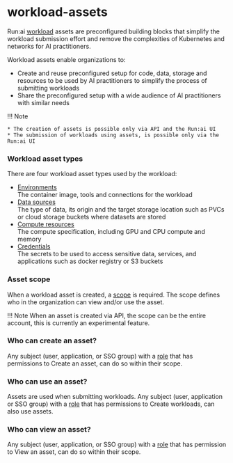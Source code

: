 # workload-assets

Run:ai [workload](../workloads.md) assets are preconfigured building blocks that simplify the workload submission effort and remove the complexities of Kubernetes and networks for AI practitioners.

Workload assets enable organizations to:

* Create and reuse preconfigured setup for code, data, storage and resources to be used by AI practitioners to simplify the process of submitting workloads
* Share the preconfigured setup with a wide audience of AI practitioners with similar needs

!!! Note

```
* The creation of assets is possible only via API and the Run:ai UI  
* The submission of workloads using assets, is possible only via the Run:ai UI
```

### Workload asset types

There are four workload asset types used by the workload:

* [Environments](environments.md)\
  The container image, tools and connections for the workload
* [Data sources](datasources.md)\
  The type of data, its origin and the target storage location such as PVCs or cloud storage buckets where datasets are stored
* [Compute resources](compute.md)\
  The compute specification, including GPU and CPU compute and memory
* [Credentials](credentials.md)\
  The secrets to be used to access sensitive data, services, and applications such as docker registry or S3 buckets

### Asset scope

When a workload asset is created, a [scope](../../manage-ai-initiatives/adapting-ai-initiatives.md) is required. The scope defines who in the organization can view and/or use the asset.

!!! Note When an asset is created via API, the scope can be the entire account, this is currently an experimental feature.

### Who can create an asset?

Any subject (user, application, or SSO group) with a [role](../../authentication-and-authorization/roles.md) that has permissions to Create an asset, can do so within their scope.

### Who can use an asset?

Assets are used when submitting workloads. Any subject (user, application or SSO group) with a [role](../../authentication-and-authorization/roles.md) that has permissions to Create workloads, can also use assets.

### Who can view an asset?

Any subject (user, application, or SSO group) with a [role](../../authentication-and-authorization/roles.md) that has permission to View an asset, can do so within their scope.
